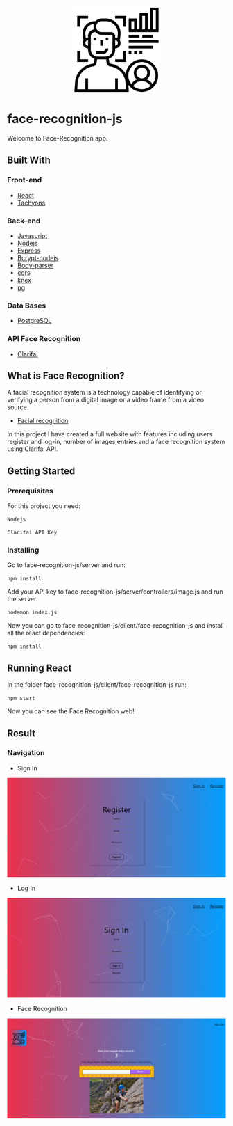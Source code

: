 <p align="center">
<img src="client/face-recognition-js/src/components/Logo/logoImg.png" width="200">
</p>

# face-recognition-js
Welcome to Face-Recognition app.

## Built With

### Front-end

* [React](https://reactjs.org/)
* [Tachyons](https://tachyons.io/)

### Back-end

* [Javascript](https://www.javascript.com/)
* [Nodejs](https://nodejs.org/en/)
* [Express](https://expressjs.com/)
* [Bcrypt-nodejs](https://www.npmjs.com/package/bcrypt/)
* [Body-parser](https://www.npmjs.com/package/body-parser)
* [cors](https://www.npmjs.com/package/cors)
* [knex](https://www.npmjs.com/package/knex)
* [pg](https://www.npmjs.com/package/pg)

### Data Bases

* [PostgreSQL](https://www.postgresql.org/)

### API Face Recognition

* [Clarifai](https://www.clarifai.com/)

## What is Face Recognition?

A facial recognition system is a technology capable of identifying or verifying a person from a digital image or a video frame from a video source.

* [Facial recognition](https://en.wikipedia.org/wiki/Facial_recognition_system)

In this project I have created a full website with features including users register and log-in, number of images entries and a face recognition system using Clarifai API.

## Getting Started

### Prerequisites

For this project you need:

```
Nodejs
```

```
Clarifai API Key
```

### Installing

Go to face-recognition-js/server and run:

```
npm install
```

Add your API key to face-recognition-js/server/controllers/image.js and run the server.

```
nodemon index.js
```

Now you can go to face-recognition-js/client/face-recognition-js and install all the react dependencies:

```
npm install
```

## Running React

In the folder face-recognition-js/client/face-recognition-js run:

```
npm start
```

Now you can see the Face Recognition web!


## Result

### Navigation

* Sign In

<img src="img/register.png">

* Log In

<img src="img/sign-in.png">

* Face Recognition

<img src="img/main.png">

